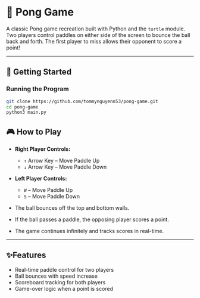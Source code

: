 # 🏓 Pong Game

A classic Pong game recreation built with Python and the `turtle` module. Two players control paddles on either side of the screen to bounce the ball back and forth. The first player to miss allows their opponent to score a point!

---

## 🚀 Getting Started

### Running the Program

```bash
git clone https://github.com/tommynguyenn53/pong-game.git
cd pong-game
python3 main.py
```
## 🎮 How to Play

- **Right Player Controls:**
  - `↑` Arrow Key – Move Paddle Up  
  - `↓` Arrow Key – Move Paddle Down

- **Left Player Controls:**
  - `W` – Move Paddle Up  
  - `S` – Move Paddle Down

- The ball bounces off the top and bottom walls.
- If the ball passes a paddle, the opposing player scores a point.
- The game continues infinitely and tracks scores in real-time.

---

## ✨Features
- Real-time paddle control for two players 
- Ball bounces with speed increase 
- Scoreboard tracking for both players 
- Game-over logic when a point is scored



